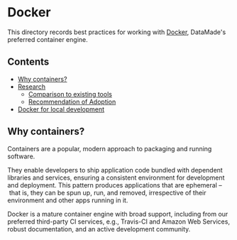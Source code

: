 # Docker

This directory records best practices for working with [Docker](https://www.docker.com/),
DataMade's preferred container engine.

## Contents

- [Why containers?](#why-containers)
- [Research](research/)
    - [Comparison to existing tools](research/comparisons-to-existing-tools.md)
    - [Recommendation of Adoption](research/recommendation-of-adoption.md)
- [Docker for local development](local-development.md)

## Why containers?

Containers are a popular, modern approach to packaging and running software.

They enable developers to ship application code bundled with dependent libraries
and services, ensuring a consistent environment for development and deployment.
This pattern produces applications that are ephemeral – that is, they can be
spun up, run, and removed, irrespective of their environment and other apps
running in it.

Docker is a mature container engine with broad support, including from our
preferred third-party CI services, e.g., Travis-CI and Amazon Web Services,
robust documentation, and an active development community.
